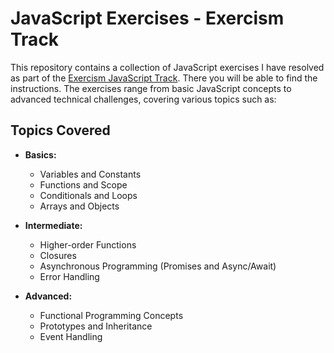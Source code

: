 # JavaScript Exercises - Exercism Track  

This repository contains a collection of JavaScript exercises I have resolved as part of the [Exercism JavaScript Track](https://exercism.org/tracks/javascript). There you will be able to find the instructions. The exercises range from basic JavaScript concepts to advanced technical challenges, covering various topics such as:  

## Topics Covered  
- **Basics:**  
  - Variables and Constants  
  - Functions and Scope  
  - Conditionals and Loops  
  - Arrays and Objects  

- **Intermediate:**  
  - Higher-order Functions  
  - Closures  
  - Asynchronous Programming (Promises and Async/Await)  
  - Error Handling  

- **Advanced:**  
  - Functional Programming Concepts  
  - Prototypes and Inheritance  
  - Event Handling  
